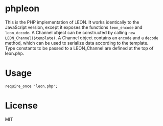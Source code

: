 # phpleon
This is the PHP implementation of LEON. It works identically to the JavaScript version, except it exposes the functions `leon_encode` and `leon_decode`. A Channel object can be constructed by calling `new LEON_Channel($template)`. A Channel object contains an `encode` and a `decode` method, which can be used to serialize data according to the template. Type constants to be passed to a LEON_Channel are defined at the top of leon.php.

# Usage

```
require_once 'leon.php';
```

# License
MIT
